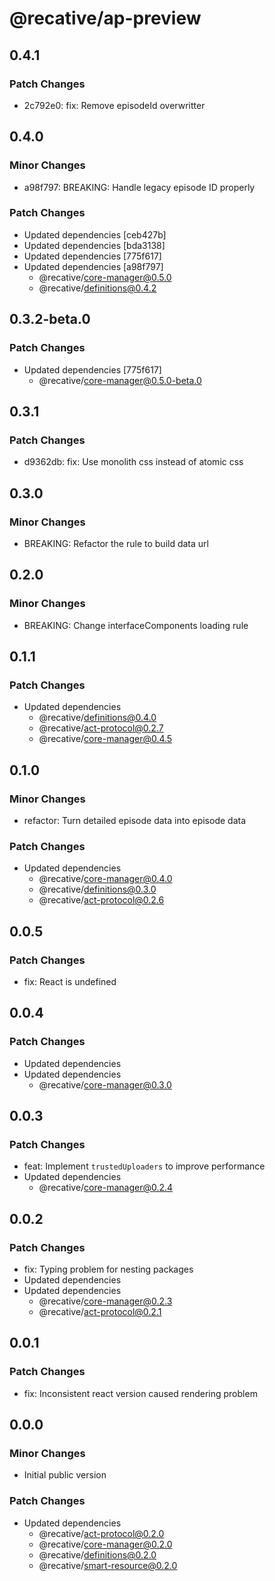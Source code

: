 # @recative/ap-preview

## 0.4.1

### Patch Changes

- 2c792e0: fix: Remove episodeId overwritter

## 0.4.0

### Minor Changes

- a98f797: BREAKING: Handle legacy episode ID properly

### Patch Changes

- Updated dependencies [ceb427b]
- Updated dependencies [bda3138]
- Updated dependencies [775f617]
- Updated dependencies [a98f797]
  - @recative/core-manager@0.5.0
  - @recative/definitions@0.4.2

## 0.3.2-beta.0

### Patch Changes

- Updated dependencies [775f617]
  - @recative/core-manager@0.5.0-beta.0

## 0.3.1

### Patch Changes

- d9362db: fix: Use monolith css instead of atomic css

## 0.3.0

### Minor Changes

- BREAKING: Refactor the rule to build data url

## 0.2.0

### Minor Changes

- BREAKING: Change interfaceComponents loading rule

## 0.1.1

### Patch Changes

- Updated dependencies
  - @recative/definitions@0.4.0
  - @recative/act-protocol@0.2.7
  - @recative/core-manager@0.4.5

## 0.1.0

### Minor Changes

- refactor: Turn detailed episode data into episode data

### Patch Changes

- Updated dependencies
  - @recative/core-manager@0.4.0
  - @recative/definitions@0.3.0
  - @recative/act-protocol@0.2.6

## 0.0.5

### Patch Changes

- fix: React is undefined

## 0.0.4

### Patch Changes

- Updated dependencies
- Updated dependencies
  - @recative/core-manager@0.3.0

## 0.0.3

### Patch Changes

- feat: Implement `trustedUploaders` to improve performance
- Updated dependencies
  - @recative/core-manager@0.2.4

## 0.0.2

### Patch Changes

- fix: Typing problem for nesting packages
- Updated dependencies
- Updated dependencies
  - @recative/core-manager@0.2.3
  - @recative/act-protocol@0.2.1

## 0.0.1

### Patch Changes

- fix: Inconsistent react version caused rendering problem

## 0.0.0

### Minor Changes

- Initial public version

### Patch Changes

- Updated dependencies
  - @recative/act-protocol@0.2.0
  - @recative/core-manager@0.2.0
  - @recative/definitions@0.2.0
  - @recative/smart-resource@0.2.0
